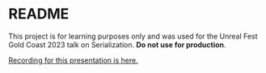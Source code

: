 # README

This project is for learning purposes only and was used for the Unreal Fest Gold Coast 2023 talk on Serialization. **Do not use for production**.

[Recording for this presentation is here.](https://dev.epicgames.com/community/learning/talks-and-demos/4ORW/unreal-engine-serialization-best-practices-and-techniques)
